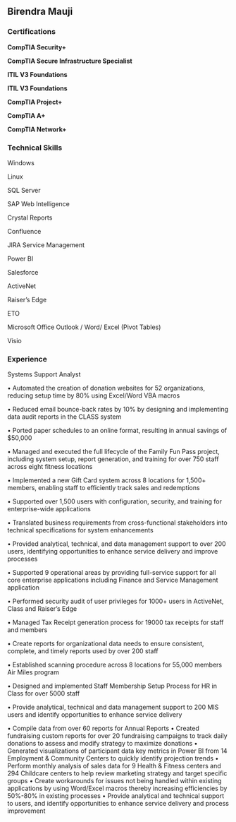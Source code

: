<h2>Birendra Mauji</h2>
<p></p>
<p></p>
<h3>Certifications</h3>
<p><b>CompTIA Security+</b></p>
<p><b>CompTIA Secure Infrastructure Specialist</b></p>
<p><b>ITIL V3 Foundations</b></p>
<p><b>ITIL V3 Foundations</b></p>
<p><b>CompTIA Project+</b></p>
<p><b>CompTIA A+</b></p>
<p><b>CompTIA Network+</b></p>
<p></p>
<h3>Technical Skills</h3>
<p>Windows</p>
<p>Linux</p>
<p>SQL Server</p>
<p>SAP Web Intelligence</p>
<p>Crystal Reports</p>
<p>Confluence</p>
<p>JIRA Service Management</p>
<p>Power BI</p>
<p>Salesforce</p>
<p>ActiveNet</p>
<p>Raiser’s Edge</p>
<p>ETO</p>
<p>Microsoft Office Outlook / Word/ Excel (Pivot Tables)</p>
<p>Visio</p>
<p></p>
<h3>Experience</h3>
<p></p>
<p>Systems Support Analyst<br></p>
<p>•	Automated the creation of donation websites for 52 organizations, reducing setup time by 80% using Excel/Word VBA macros<br></p>
<p>•	Reduced email bounce-back rates by 10% by designing and implementing data audit reports in the CLASS system<br></p>
<p>•	Ported paper schedules to an online format, resulting in annual savings of $50,000<br></p>
<p>•	Managed and executed the full lifecycle of the Family Fun Pass project, including system setup, report generation, and training for over 750 staff across eight fitness locations<br></p>
<p>•	Implemented a new Gift Card system across 8 locations for 1,500+ members, enabling staff to efficiently track sales and redemptions<br></p>
<p>•	Supported over 1,500 users with configuration, security, and training for enterprise-wide applications<br></p>
<p>•	Translated business requirements from cross-functional stakeholders into technical specifications for system enhancements<br></p>
<p>•	Provided analytical, technical, and data management support to over 200 users, identifying opportunities to enhance service delivery and improve processes<br></p>
<p>•	Supported 9 operational areas by providing full-service support for all core enterprise applications including Finance and Service Management application<br></p>
<p>•	Performed security audit of user privileges for 1000+ users in ActiveNet, Class and Raiser’s Edge<br></p>
<p>•	Managed Tax Receipt generation process for 19000 tax receipts for staff and members<br></p>
<p>•	Create reports for organizational data needs to ensure consistent, complete, and timely reports used by over 200 staff<br></p>
<p>•	Established scanning procedure across 8 locations for 55,000 members Air Miles program<br></p>
<p>•	Designed and implemented Staff Membership Setup Process for HR in Class for over 5000 staff<br></p>
<p>•	Provide analytical, technical and data management support to 200 MIS users and identify opportunities to enhance service delivery<br></p>
•	Compile data from over 60 reports for Annual Reports
•	Created fundraising custom reports for over 20 fundraising campaigns to track daily donations to assess and modify strategy to maximize donations
•	Generated visualizations of participant data key metrics in Power BI from 14 Employment & Community Centers to quickly identify projection trends
•	Perform monthly analysis of sales data for 9 Health & Fitness centers and 294 Childcare centers to help review marketing strategy and target specific groups
•	Create workarounds for issues not being handled within existing applications by using Word/Excel macros thereby increasing efficiencies by 50%-80% in existing processes
•	Provide analytical and technical support to users, and identify opportunities to enhance service delivery and process improvement 















